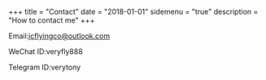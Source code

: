 +++
title = "Contact"
date = "2018-01-01"
sidemenu = "true"
description = "How to contact me"
+++

Email:jcflyingco@outlook.com

WeChat ID:veryfly888

Telegram ID:verytony
